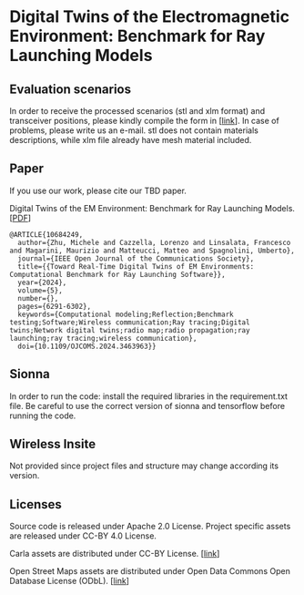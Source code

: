 # Digital Twins of the Electromagnetic Environment: Benchmark for Ray Launching Models


Evaluation scenarios
-----
In order to receive the processed scenarios (stl and xlm format) and transceiver positions, please kindly compile the form in [[link](https://forms.office.com/Pages/ResponsePage.aspx?id=K3EXCvNtXUKAjjCd8ope67HRsXFs9_dAh1RssQC73HxUOElEQTFCUTcxVzhLVTNFUEhXUUFSRkFTNi4u)]. In case of problems, please write us an e-mail. stl does not contain materials descriptions, while xlm file already have mesh material included.


Paper
-----

If you use our work, please cite our TBD paper.

Digital Twins of the EM Environment: Benchmark for Ray Launching Models. [[PDF](TBD)]




```
@ARTICLE{10684249,
  author={Zhu, Michele and Cazzella, Lorenzo and Linsalata, Francesco and Magarini, Maurizio and Matteucci, Matteo and Spagnolini, Umberto},
  journal={IEEE Open Journal of the Communications Society}, 
  title={{Toward Real-Time Digital Twins of EM Environments: Computational Benchmark for Ray Launching Software}}, 
  year={2024},
  volume={5},
  number={},
  pages={6291-6302},
  keywords={Computational modeling;Reflection;Benchmark testing;Software;Wireless communication;Ray tracing;Digital twins;Network digital twins;radio map;radio propagation;ray launching;ray tracing;wireless communication},
  doi={10.1109/OJCOMS.2024.3463963}}

```

Sionna
-----
In order to run the code: install the required libraries in the requirement.txt file. Be careful to use the correct version of sionna and tensorflow before running the code.

Wireless Insite
-----
Not provided since project files and structure may change according its version.

Licenses
-------
Source code is released under Apache 2.0 License.
Project specific assets are released under CC-BY 4.0 License.

Carla assets are distributed under CC-BY License. [[link](https://github.com/carla-simulator/carla)]

Open Street Maps assets are distributed under Open Data Commons Open Database License (ODbL). [[link](https://www.openstreetmap.org/)]
